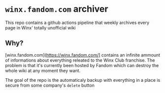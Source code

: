 # `winx.fandom.com` archiver
This repo contains a github actions pipeline that weekly archives every page in Winx' totally unofficial wiki

## Why?
[winx.fandom.com](https://winx.fandom.com/] contains an infinite ammount of informations about everything releated to the Winx Club franchise.
The problem is that it's currently been hosted by Fandom which can destroy the whole wiki at any moment they want.

The goal of the repo is the automaticaly backup with everything in a place is secure from some company's `delete` button
